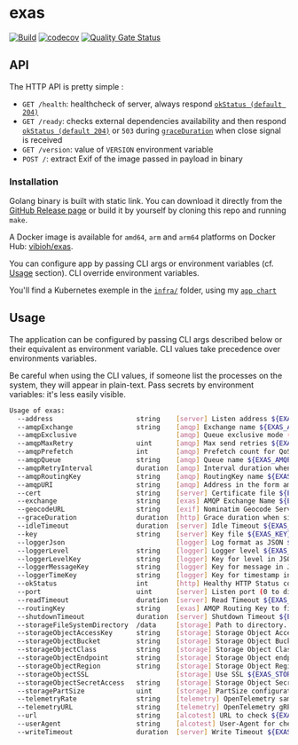 # exas

[![Build](https://github.com/ViBiOh/exas/workflows/Build/badge.svg)](https://github.com/ViBiOh/exas/actions)
[![codecov](https://codecov.io/gh/ViBiOh/exas/branch/main/graph/badge.svg)](https://codecov.io/gh/ViBiOh/exas)
[![Quality Gate Status](https://sonarcloud.io/api/project_badges/measure?project=ViBiOh_exas&metric=alert_status)](https://sonarcloud.io/dashboard?id=ViBiOh_exas)

## API

The HTTP API is pretty simple :

- `GET /health`: healthcheck of server, always respond [`okStatus (default 204)`](#usage)
- `GET /ready`: checks external dependencies availability and then respond [`okStatus (default 204)`](#usage) or `503` during [`graceDuration`](#usage) when close signal is received
- `GET /version`: value of `VERSION` environment variable
- `POST /`: extract Exif of the image passed in payload in binary

### Installation

Golang binary is built with static link. You can download it directly from the [GitHub Release page](https://github.com/ViBiOh/exas/releases) or build it by yourself by cloning this repo and running `make`.

A Docker image is available for `amd64`, `arm` and `arm64` platforms on Docker Hub: [vibioh/exas](https://hub.docker.com/r/vibioh/exas/tags).

You can configure app by passing CLI args or environment variables (cf. [Usage](#usage) section). CLI override environment variables.

You'll find a Kubernetes exemple in the [`infra/`](infra) folder, using my [`app chart`](https://github.com/ViBiOh/charts/tree/main/app)

## Usage

The application can be configured by passing CLI args described below or their equivalent as environment variable. CLI values take precedence over environments variables.

Be careful when using the CLI values, if someone list the processes on the system, they will appear in plain-text. Pass secrets by environment variables: it's less easily visible.

```bash
Usage of exas:
  --address                     string    [server] Listen address ${EXAS_ADDRESS}
  --amqpExchange                string    [amqp] Exchange name ${EXAS_AMQP_EXCHANGE} (default "fibr")
  --amqpExclusive                         [amqp] Queue exclusive mode (for fanout exchange) ${EXAS_AMQP_EXCLUSIVE} (default false)
  --amqpMaxRetry                uint      [amqp] Max send retries ${EXAS_AMQP_MAX_RETRY} (default 3)
  --amqpPrefetch                int       [amqp] Prefetch count for QoS ${EXAS_AMQP_PREFETCH} (default 1)
  --amqpQueue                   string    [amqp] Queue name ${EXAS_AMQP_QUEUE} (default "exas")
  --amqpRetryInterval           duration  [amqp] Interval duration when send fails ${EXAS_AMQP_RETRY_INTERVAL} (default 1h0m0s)
  --amqpRoutingKey              string    [amqp] RoutingKey name ${EXAS_AMQP_ROUTING_KEY} (default "exif_input")
  --amqpURI                     string    [amqp] Address in the form amqps?://<user>:<password>@<address>:<port>/<vhost> ${EXAS_AMQP_URI}
  --cert                        string    [server] Certificate file ${EXAS_CERT}
  --exchange                    string    [exas] AMQP Exchange Name ${EXAS_EXCHANGE} (default "fibr")
  --geocodeURL                  string    [exif] Nominatim Geocode Service URL. This can leak GPS metadatas to a third-party (e.g. "https://nominatim.openstreetmap.org") ${EXAS_GEOCODE_URL}
  --graceDuration               duration  [http] Grace duration when signal received ${EXAS_GRACE_DURATION} (default 30s)
  --idleTimeout                 duration  [server] Idle Timeout ${EXAS_IDLE_TIMEOUT} (default 2m0s)
  --key                         string    [server] Key file ${EXAS_KEY}
  --loggerJson                            [logger] Log format as JSON ${EXAS_LOGGER_JSON} (default false)
  --loggerLevel                 string    [logger] Logger level ${EXAS_LOGGER_LEVEL} (default "INFO")
  --loggerLevelKey              string    [logger] Key for level in JSON ${EXAS_LOGGER_LEVEL_KEY} (default "level")
  --loggerMessageKey            string    [logger] Key for message in JSON ${EXAS_LOGGER_MESSAGE_KEY} (default "msg")
  --loggerTimeKey               string    [logger] Key for timestamp in JSON ${EXAS_LOGGER_TIME_KEY} (default "time")
  --okStatus                    int       [http] Healthy HTTP Status code ${EXAS_OK_STATUS} (default 204)
  --port                        uint      [server] Listen port (0 to disable) ${EXAS_PORT} (default 1080)
  --readTimeout                 duration  [server] Read Timeout ${EXAS_READ_TIMEOUT} (default 2m0s)
  --routingKey                  string    [exas] AMQP Routing Key to fibr ${EXAS_ROUTING_KEY} (default "exif_output")
  --shutdownTimeout             duration  [server] Shutdown Timeout ${EXAS_SHUTDOWN_TIMEOUT} (default 10s)
  --storageFileSystemDirectory  /data     [storage] Path to directory. Default is dynamic. /data on a server and Current Working Directory in a terminal. ${EXAS_STORAGE_FILE_SYSTEM_DIRECTORY}
  --storageObjectAccessKey      string    [storage] Storage Object Access Key ${EXAS_STORAGE_OBJECT_ACCESS_KEY}
  --storageObjectBucket         string    [storage] Storage Object Bucket ${EXAS_STORAGE_OBJECT_BUCKET}
  --storageObjectClass          string    [storage] Storage Object Class ${EXAS_STORAGE_OBJECT_CLASS}
  --storageObjectEndpoint       string    [storage] Storage Object endpoint ${EXAS_STORAGE_OBJECT_ENDPOINT}
  --storageObjectRegion         string    [storage] Storage Object Region ${EXAS_STORAGE_OBJECT_REGION}
  --storageObjectSSL                      [storage] Use SSL ${EXAS_STORAGE_OBJECT_SSL} (default true)
  --storageObjectSecretAccess   string    [storage] Storage Object Secret Access ${EXAS_STORAGE_OBJECT_SECRET_ACCESS}
  --storagePartSize             uint      [storage] PartSize configuration ${EXAS_STORAGE_PART_SIZE} (default 5242880)
  --telemetryRate               string    [telemetry] OpenTelemetry sample rate, 'always', 'never' or a float value ${EXAS_TELEMETRY_RATE} (default "always")
  --telemetryURL                string    [telemetry] OpenTelemetry gRPC endpoint (e.g. otel-exporter:4317) ${EXAS_TELEMETRY_URL}
  --url                         string    [alcotest] URL to check ${EXAS_URL}
  --userAgent                   string    [alcotest] User-Agent for check ${EXAS_USER_AGENT} (default "Alcotest")
  --writeTimeout                duration  [server] Write Timeout ${EXAS_WRITE_TIMEOUT} (default 2m0s)
```
